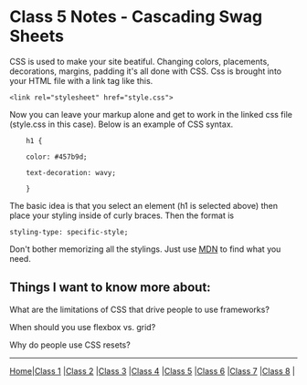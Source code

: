 # Class 5 Notes - Cascading Swag Sheets

CSS is used to make your site beatiful. Changing colors, placements, decorations, margins, padding it's all done with CSS. Css is brought into your HTML file with a link tag like this.

 `<link rel="stylesheet" href="style.css">`

Now you can leave your markup alone and get to work in the linked css file (style.css in this case). Below is an example of CSS syntax. 

        h1 {

        color: #457b9d;

        text-decoration: wavy;

        }

The basic idea is that you select an element (h1 is selected above) then place your styling inside of curly braces. Then the format is 

`styling-type: specific-style;`

Don't bother memorizing all the stylings. Just use [MDN](https://developer.mozilla.org/en-US/docs/Learn/CSS/First_steps/What_is_CSS) to find what you need.

## Things I want to know more about:

What are the limitations of CSS that drive people to use frameworks?

When should you use flexbox vs. grid?

Why do people use CSS resets?

---


[Home](/reading-notes)|[Class 1](class1) |[Class 2](class2) |[Class 3](class3) |[Class 4](class4) |[Class 5](class5) |[Class 6](class6) |[Class 7](class7) |[Class 8](class8) |
